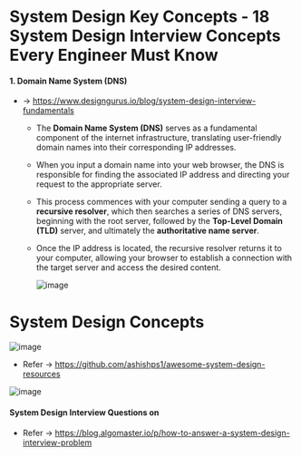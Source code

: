 # System Design Key Concepts - 18 System Design Interview Concepts Every Engineer Must Know

#### 1. Domain Name System (DNS)

* -> https://www.designgurus.io/blog/system-design-interview-fundamentals
    * The **Domain Name System (DNS)** serves as a fundamental component of the internet infrastructure, translating user-friendly domain names into their corresponding IP addresses.
    * When you input a domain name into your web browser, the DNS is responsible for finding the associated IP address and directing your request to the appropriate server.
    * This process commences with your computer sending a query to a **recursive resolver**, which then searches a series of DNS servers, beginning with the root server, followed by the **Top-Level Domain (TLD)** server, and ultimately the **authoritative name server**.
    * Once the IP address is located, the recursive resolver returns it to your computer, allowing your browser to establish a connection with the target server and access the desired content.
 
      ![image](https://github.com/user-attachments/assets/261ebb04-00cb-4972-8e4b-3f89720bb1c4)


      



# System Design Concepts


![image](https://github.com/user-attachments/assets/869bcf25-6ca6-4d96-9241-488d6d0c9e5d)


* Refer -> https://github.com/ashishps1/awesome-system-design-resources

![image](https://github.com/user-attachments/assets/8eb36198-e4a6-460e-9761-c7c9d62e889e)

#### System Design Interview Questions on

* Refer -> https://blog.algomaster.io/p/how-to-answer-a-system-design-interview-problem





